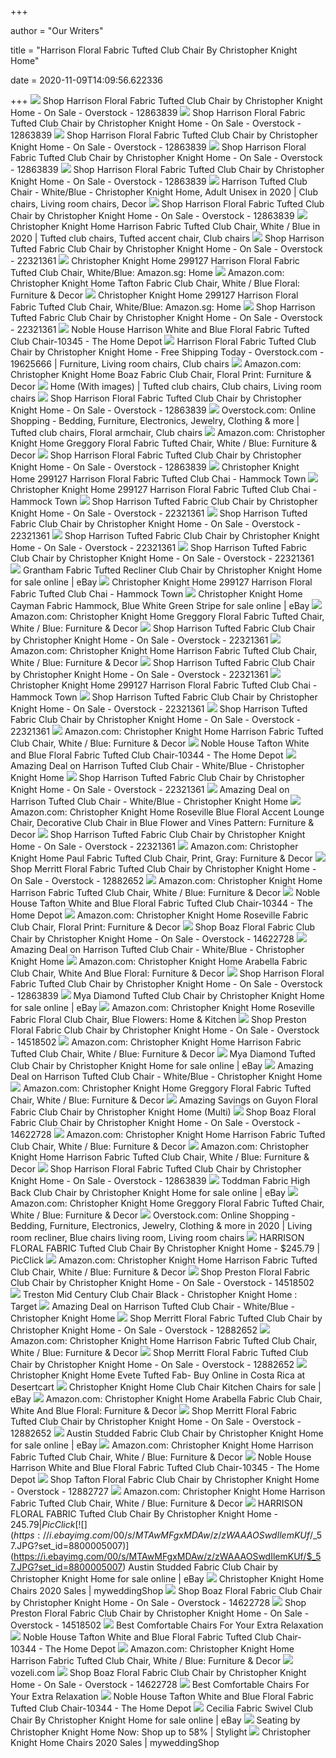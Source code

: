 +++
        
author = "Our Writers"
        
title = "Harrison Floral Fabric Tufted Club Chair By Christopher Knight Home"
        
date = 2020-11-09T14:09:56.622336
        
+++
[ ![](https://ak1.ostkcdn.com/images/products/12863839/Harrison-Floral-Fabric-Tufted-Club-Chair-by-Christopher-Knight-Home-d3d7898c-e204-4c05-bd3d-37b334fe8255.jpg)](https://ak1.ostkcdn.com/images/products/12863839/Harrison-Floral-Fabric-Tufted-Club-Chair-by-Christopher-Knight-Home-d3d7898c-e204-4c05-bd3d-37b334fe8255.jpg) Shop Harrison Floral Fabric Tufted Club Chair by Christopher Knight Home -  On Sale - Overstock - 12863839
[ ![](https://ak1.ostkcdn.com/images/products/12863839/Harrison-Floral-Fabric-Tufted-Club-Chair-by-Christopher-Knight-Home-735a5376-9909-4733-8540-188271ebdf00_600.jpg?impolicy=medium)](https://ak1.ostkcdn.com/images/products/12863839/Harrison-Floral-Fabric-Tufted-Club-Chair-by-Christopher-Knight-Home-735a5376-9909-4733-8540-188271ebdf00_600.jpg?impolicy=medium) Shop Harrison Floral Fabric Tufted Club Chair by Christopher Knight Home -  On Sale - Overstock - 12863839
[ ![](https://ak1.ostkcdn.com/images/products/12863839/Harrison-Floral-Fabric-Tufted-Club-Chair-by-Christopher-Knight-Home-89f0e778-2c13-4637-a6f0-e535c30bc024_600.jpg?impolicy=medium)](https://ak1.ostkcdn.com/images/products/12863839/Harrison-Floral-Fabric-Tufted-Club-Chair-by-Christopher-Knight-Home-89f0e778-2c13-4637-a6f0-e535c30bc024_600.jpg?impolicy=medium) Shop Harrison Floral Fabric Tufted Club Chair by Christopher Knight Home -  On Sale - Overstock - 12863839
[ ![](https://ak1.ostkcdn.com/images/products/12863839/Harrison-Floral-Fabric-Tufted-Club-Chair-by-Christopher-Knight-Home-4bbfeeea-a6aa-4919-a558-24e23f7c469f_600.jpg?impolicy=medium)](https://ak1.ostkcdn.com/images/products/12863839/Harrison-Floral-Fabric-Tufted-Club-Chair-by-Christopher-Knight-Home-4bbfeeea-a6aa-4919-a558-24e23f7c469f_600.jpg?impolicy=medium) Shop Harrison Floral Fabric Tufted Club Chair by Christopher Knight Home -  On Sale - Overstock - 12863839
[ ![](https://ak1.ostkcdn.com/images/products/12863839/Harrison-Floral-Fabric-Tufted-Club-Chair-by-Christopher-Knight-Home-27f9f24e-9e91-4594-90cf-95c850fe568e_600.jpg?impolicy=medium)](https://ak1.ostkcdn.com/images/products/12863839/Harrison-Floral-Fabric-Tufted-Club-Chair-by-Christopher-Knight-Home-27f9f24e-9e91-4594-90cf-95c850fe568e_600.jpg?impolicy=medium) Shop Harrison Floral Fabric Tufted Club Chair by Christopher Knight Home -  On Sale - Overstock - 12863839
[ ![](https://i.pinimg.com/originals/ae/73/c2/ae73c2d3bd724b8a94b65bfb478f075e.jpg)](https://i.pinimg.com/originals/ae/73/c2/ae73c2d3bd724b8a94b65bfb478f075e.jpg) Harrison Tufted Club Chair - White/Blue - Christopher Knight Home, Adult  Unisex in 2020 | Club chairs, Living room chairs, Decor
[ ![](https://ak1.ostkcdn.com/images/products/is/images/direct/d5d666be3daf31d6a145f3d04d2e5b6f6d9c2255/Harrison_Floral_Fabric_Tufted_Club_Chair_by_Christopher_Knight_Home.jpeg)](https://ak1.ostkcdn.com/images/products/is/images/direct/d5d666be3daf31d6a145f3d04d2e5b6f6d9c2255/Harrison_Floral_Fabric_Tufted_Club_Chair_by_Christopher_Knight_Home.jpeg) Shop Harrison Floral Fabric Tufted Club Chair by Christopher Knight Home -  On Sale - Overstock - 12863839
[ ![](https://i.pinimg.com/originals/bb/ea/3b/bbea3b1caa71951804a72839a3ae9a4a.jpg)](https://i.pinimg.com/originals/bb/ea/3b/bbea3b1caa71951804a72839a3ae9a4a.jpg) Christopher Knight Home Harrison Fabric Tufted Club Chair, White / Blue in  2020 | Tufted club chairs, Tufted accent chair, Club chairs
[ ![](https://ak1.ostkcdn.com/images/products/22321361/Harrison-Tufted-Fabric-Club-Chair-by-Christopher-Knight-Home-a47de9fb-ee3a-4915-96be-611494541b3d.jpg)](https://ak1.ostkcdn.com/images/products/22321361/Harrison-Tufted-Fabric-Club-Chair-by-Christopher-Knight-Home-a47de9fb-ee3a-4915-96be-611494541b3d.jpg) Shop Harrison Tufted Fabric Club Chair by Christopher Knight Home - On Sale  - Overstock - 22321361
[ ![](https://images-na.ssl-images-amazon.com/images/I/51qcgF21%2BvL._AC_SY400_.jpg)](https://images-na.ssl-images-amazon.com/images/I/51qcgF21%2BvL._AC_SY400_.jpg) Christopher Knight Home 299127 Harrison Floral Fabric Tufted Club Chair,  White/Blue: Amazon.sg: Home
[ ![](https://images-na.ssl-images-amazon.com/images/I/91ao%2BdODlBL._AC_SL1500_.jpg)](https://images-na.ssl-images-amazon.com/images/I/91ao%2BdODlBL._AC_SL1500_.jpg) Amazon.com: Christopher Knight Home Tafton Fabric Club Chair, White / Blue  Floral: Furniture & Decor
[ ![](https://images-na.ssl-images-amazon.com/images/I/51IewMxonWL._AC_SY400_.jpg)](https://images-na.ssl-images-amazon.com/images/I/51IewMxonWL._AC_SY400_.jpg) Christopher Knight Home 299127 Harrison Floral Fabric Tufted Club Chair,  White/Blue: Amazon.sg: Home
[ ![](https://ak1.ostkcdn.com/images/products/22321361/Harrison-Tufted-Fabric-Club-Chair-by-Christopher-Knight-Home-1fe77bf7-6ac8-4e8d-ba0e-4ead45819e1f.jpg)](https://ak1.ostkcdn.com/images/products/22321361/Harrison-Tufted-Fabric-Club-Chair-by-Christopher-Knight-Home-1fe77bf7-6ac8-4e8d-ba0e-4ead45819e1f.jpg) Shop Harrison Tufted Fabric Club Chair by Christopher Knight Home - On Sale  - Overstock - 22321361
[ ![](https://images.homedepot-static.com/productImages/2f50dfea-8d77-48ff-9189-9db28ce453e0/svn/blue-floral-noble-house-accent-chairs-10345-e1_600.jpg)](https://images.homedepot-static.com/productImages/2f50dfea-8d77-48ff-9189-9db28ce453e0/svn/blue-floral-noble-house-accent-chairs-10345-e1_600.jpg) Noble House Harrison White and Blue Floral Fabric Tufted Club Chair-10345 -  The Home Depot
[ ![](https://i.pinimg.com/474x/99/64/ca/9964ca4747b2a597ea0c6ebc194faf1c.jpg)](https://i.pinimg.com/474x/99/64/ca/9964ca4747b2a597ea0c6ebc194faf1c.jpg) Harrison Floral Fabric Tufted Club Chair by Christopher Knight Home - Free  Shipping Today - Overstock.com - 19625666 | Furniture, Living room chairs, Club  chairs
[ ![](https://m.media-amazon.com/images/I/81ZfsQepRkL._AC_SS350_.jpg)](https://m.media-amazon.com/images/I/81ZfsQepRkL._AC_SS350_.jpg) Amazon.com: Christopher Knight Home Boaz Fabric Club Chair, Floral Print:  Furniture & Decor
[ ![](https://i.pinimg.com/474x/d1/c6/b8/d1c6b8b702fc274fef1099cdb31cb6db.jpg)](https://i.pinimg.com/474x/d1/c6/b8/d1c6b8b702fc274fef1099cdb31cb6db.jpg) Home (With images) | Tufted club chairs, Club chairs, Living room chairs
[ ![](https://ak1.ostkcdn.com/images/products/12863839/Harrison-Floral-Fabric-Tufted-Club-Chair-by-Christopher-Knight-Home-506cf701-3a1d-4f8c-be13-e3d29158c1c5_600.jpg?impolicy=medium)](https://ak1.ostkcdn.com/images/products/12863839/Harrison-Floral-Fabric-Tufted-Club-Chair-by-Christopher-Knight-Home-506cf701-3a1d-4f8c-be13-e3d29158c1c5_600.jpg?impolicy=medium) Shop Harrison Floral Fabric Tufted Club Chair by Christopher Knight Home -  On Sale - Overstock - 12863839
[ ![](https://i.pinimg.com/originals/2b/f3/3d/2bf33d85ebada5be27df0cbca1747b3a.jpg)](https://i.pinimg.com/originals/2b/f3/3d/2bf33d85ebada5be27df0cbca1747b3a.jpg) Overstock.com: Online Shopping - Bedding, Furniture, Electronics, Jewelry,  Clothing & more | Tufted club chairs, Floral armchair, Club chairs
[ ![](https://images-na.ssl-images-amazon.com/images/I/91oRMDth5SL._AC_SL1500_.jpg)](https://images-na.ssl-images-amazon.com/images/I/91oRMDth5SL._AC_SL1500_.jpg) Amazon.com: Christopher Knight Home Greggory Floral Fabric Tufted Chair,  White / Blue: Furniture & Decor
[ ![](https://ak1.ostkcdn.com/images/products/12863839/Harrison-Floral-Fabric-Tufted-Club-Chair-by-Christopher-Knight-Home-6bb1f11a-fdab-4369-84d6-abce47dec087.jpg)](https://ak1.ostkcdn.com/images/products/12863839/Harrison-Floral-Fabric-Tufted-Club-Chair-by-Christopher-Knight-Home-6bb1f11a-fdab-4369-84d6-abce47dec087.jpg) Shop Harrison Floral Fabric Tufted Club Chair by Christopher Knight Home -  On Sale - Overstock - 12863839
[ ![](https://cdn.shopify.com/s/files/1/0657/1879/products/51AOFTbmSKL_800x.jpg?v=1559102114)](https://cdn.shopify.com/s/files/1/0657/1879/products/51AOFTbmSKL_800x.jpg?v=1559102114) Christopher Knight Home 299127 Harrison Floral Fabric Tufted Club Chai -  Hammock Town
[ ![](https://cdn.shopify.com/s/files/1/0657/1879/products/61nV-G4s_2BzL_600x.jpg?v=1559102114)](https://cdn.shopify.com/s/files/1/0657/1879/products/61nV-G4s_2BzL_600x.jpg?v=1559102114) Christopher Knight Home 299127 Harrison Floral Fabric Tufted Club Chai -  Hammock Town
[ ![](https://ak1.ostkcdn.com/images/products/22321361/Harrison-Tufted-Fabric-Club-Chair-by-Christopher-Knight-Home-f95c3652-3662-43a8-9749-2eb82586e623.jpg)](https://ak1.ostkcdn.com/images/products/22321361/Harrison-Tufted-Fabric-Club-Chair-by-Christopher-Knight-Home-f95c3652-3662-43a8-9749-2eb82586e623.jpg) Shop Harrison Tufted Fabric Club Chair by Christopher Knight Home - On Sale  - Overstock - 22321361
[ ![](https://ak1.ostkcdn.com/images/products/22321361/Harrison-Tufted-Fabric-Club-Chair-by-Christopher-Knight-Home-7dfa0300-2e2d-4a71-99e0-8d259e063220.jpg)](https://ak1.ostkcdn.com/images/products/22321361/Harrison-Tufted-Fabric-Club-Chair-by-Christopher-Knight-Home-7dfa0300-2e2d-4a71-99e0-8d259e063220.jpg) Shop Harrison Tufted Fabric Club Chair by Christopher Knight Home - On Sale  - Overstock - 22321361
[ ![](https://ak1.ostkcdn.com/images/products/22321361/Harrison-Tufted-Fabric-Club-Chair-by-Christopher-Knight-Home-234b7ab7-a5e0-4088-b9e7-1cd5715d9c26.jpg)](https://ak1.ostkcdn.com/images/products/22321361/Harrison-Tufted-Fabric-Club-Chair-by-Christopher-Knight-Home-234b7ab7-a5e0-4088-b9e7-1cd5715d9c26.jpg) Shop Harrison Tufted Fabric Club Chair by Christopher Knight Home - On Sale  - Overstock - 22321361
[ ![](https://ak1.ostkcdn.com/images/products/22321361/Harrison-Tufted-Fabric-Club-Chair-by-Christopher-Knight-Home-ee52be3f-86e1-47c7-ba4e-d8b659b7ee2f.jpg)](https://ak1.ostkcdn.com/images/products/22321361/Harrison-Tufted-Fabric-Club-Chair-by-Christopher-Knight-Home-ee52be3f-86e1-47c7-ba4e-d8b659b7ee2f.jpg) Shop Harrison Tufted Fabric Club Chair by Christopher Knight Home - On Sale  - Overstock - 22321361
[ ![](https://i.ebayimg.com/images/g/tJ8AAOSwG5teRErY/s-l400.jpg)](https://i.ebayimg.com/images/g/tJ8AAOSwG5teRErY/s-l400.jpg) Grantham Fabric Tufted Recliner Club Chair by Christopher Knight Home for  sale online | eBay
[ ![](https://cdn.shopify.com/s/files/1/0657/1879/products/51_2Bb1J0YOOL_800x.jpg?v=1559102114)](https://cdn.shopify.com/s/files/1/0657/1879/products/51_2Bb1J0YOOL_800x.jpg?v=1559102114) Christopher Knight Home 299127 Harrison Floral Fabric Tufted Club Chai -  Hammock Town
[ ![](https://i.ebayimg.com/images/g/P7AAAOSwkP1ePKc1/s-l640.jpg)](https://i.ebayimg.com/images/g/P7AAAOSwkP1ePKc1/s-l640.jpg) Christopher Knight Home Cayman Fabric Hammock, Blue White Green Stripe for  sale online | eBay
[ ![](https://images-na.ssl-images-amazon.com/images/I/91Gx9Uf7DzL._AC_SL1500_.jpg)](https://images-na.ssl-images-amazon.com/images/I/91Gx9Uf7DzL._AC_SL1500_.jpg) Amazon.com: Christopher Knight Home Greggory Floral Fabric Tufted Chair,  White / Blue: Furniture & Decor
[ ![](https://ak1.ostkcdn.com/images/products/22321361/Harrison-Tufted-Fabric-Club-Chair-by-Christopher-Knight-Home-ddb0d55e-7dd6-41cb-ad71-aad1a951d406.jpg)](https://ak1.ostkcdn.com/images/products/22321361/Harrison-Tufted-Fabric-Club-Chair-by-Christopher-Knight-Home-ddb0d55e-7dd6-41cb-ad71-aad1a951d406.jpg) Shop Harrison Tufted Fabric Club Chair by Christopher Knight Home - On Sale  - Overstock - 22321361
[ ![](https://m.media-amazon.com/images/I/31u38oJMIQL.jpg)](https://m.media-amazon.com/images/I/31u38oJMIQL.jpg) Amazon.com: Christopher Knight Home Harrison Fabric Tufted Club Chair,  White / Blue: Furniture & Decor
[ ![](https://ak1.ostkcdn.com/images/products/22321361/Harrison-Tufted-Fabric-Club-Chair-by-Christopher-Knight-Home-92f680b8-d9d6-450b-95b2-3464597a7547_600.jpg?impolicy=medium)](https://ak1.ostkcdn.com/images/products/22321361/Harrison-Tufted-Fabric-Club-Chair-by-Christopher-Knight-Home-92f680b8-d9d6-450b-95b2-3464597a7547_600.jpg?impolicy=medium) Shop Harrison Tufted Fabric Club Chair by Christopher Knight Home - On Sale  - Overstock - 22321361
[ ![](https://cdn.shopify.com/s/files/1/0657/1879/products/51y4zvuxASL_800x.jpg?v=1559102114)](https://cdn.shopify.com/s/files/1/0657/1879/products/51y4zvuxASL_800x.jpg?v=1559102114) Christopher Knight Home 299127 Harrison Floral Fabric Tufted Club Chai -  Hammock Town
[ ![](https://ak1.ostkcdn.com/images/products/22321361/Harrison-Tufted-Fabric-Club-Chair-by-Christopher-Knight-Home-0a07ee5b-afbb-411a-b23b-67376a70922d_600.jpg?impolicy=medium)](https://ak1.ostkcdn.com/images/products/22321361/Harrison-Tufted-Fabric-Club-Chair-by-Christopher-Knight-Home-0a07ee5b-afbb-411a-b23b-67376a70922d_600.jpg?impolicy=medium) Shop Harrison Tufted Fabric Club Chair by Christopher Knight Home - On Sale  - Overstock - 22321361
[ ![](https://ak1.ostkcdn.com/images/products/22321361/Harrison-Tufted-Fabric-Club-Chair-by-Christopher-Knight-Home-71bf6d4b-eb5e-4be2-bb94-8cf453bf560c.jpg)](https://ak1.ostkcdn.com/images/products/22321361/Harrison-Tufted-Fabric-Club-Chair-by-Christopher-Knight-Home-71bf6d4b-eb5e-4be2-bb94-8cf453bf560c.jpg) Shop Harrison Tufted Fabric Club Chair by Christopher Knight Home - On Sale  - Overstock - 22321361
[ ![](https://m.media-amazon.com/images/I/91FQS5C+NmL._AC_UL400_.jpg)](https://m.media-amazon.com/images/I/91FQS5C+NmL._AC_UL400_.jpg) Amazon.com: Christopher Knight Home Harrison Fabric Tufted Club Chair,  White / Blue: Furniture & Decor
[ ![](https://images.homedepot-static.com/productImages/273edbf4-4039-4fee-963b-c1938e339e49/svn/blue-floral-noble-house-accent-chairs-10344-31_600.jpg)](https://images.homedepot-static.com/productImages/273edbf4-4039-4fee-963b-c1938e339e49/svn/blue-floral-noble-house-accent-chairs-10344-31_600.jpg) Noble House Tafton White and Blue Floral Fabric Tufted Club Chair-10344 -  The Home Depot
[ ![](https://images.prod.meredith.com/product/44e9bd78eb57c5d04d4102efc39e0236/1594963346796/m/christopher-knight-home-boaz-fabric-club-chair-floral-print-and-harrison-fabric-tufted-club-chair-white-blue)](https://images.prod.meredith.com/product/44e9bd78eb57c5d04d4102efc39e0236/1594963346796/m/christopher-knight-home-boaz-fabric-club-chair-floral-print-and-harrison-fabric-tufted-club-chair-white-blue) Amazing Deal on Harrison Tufted Club Chair - White/Blue - Christopher  Knight Home
[ ![](https://ak1.ostkcdn.com/images/products/22321361/Harrison-Tufted-Fabric-Club-Chair-by-Christopher-Knight-Home-b073fafe-5ed5-4017-8031-51cf666aaaf8_600.jpg?impolicy=medium)](https://ak1.ostkcdn.com/images/products/22321361/Harrison-Tufted-Fabric-Club-Chair-by-Christopher-Knight-Home-b073fafe-5ed5-4017-8031-51cf666aaaf8_600.jpg?impolicy=medium) Shop Harrison Tufted Fabric Club Chair by Christopher Knight Home - On Sale  - Overstock - 22321361
[ ![](https://images.prod.meredith.com/product/d0810f43d25464154b1df00c9a129c2d/1600639266619/m/harrison-tufted-club-chair-green-checkerboard-christopher-knight-home)](https://images.prod.meredith.com/product/d0810f43d25464154b1df00c9a129c2d/1600639266619/m/harrison-tufted-club-chair-green-checkerboard-christopher-knight-home) Amazing Deal on Harrison Tufted Club Chair - White/Blue - Christopher  Knight Home
[ ![](https://images-na.ssl-images-amazon.com/images/I/91%2BH1FYffGL._AC_SL1500_.jpg)](https://images-na.ssl-images-amazon.com/images/I/91%2BH1FYffGL._AC_SL1500_.jpg) Amazon.com: Christopher Knight Home Roseville Blue Floral Accent Lounge  Chair, Decorative Club Chair in Blue Flower and Vines Pattern: Furniture &  Decor
[ ![](https://ak1.ostkcdn.com/images/products/22321361/Harrison-Tufted-Fabric-Club-Chair-by-Christopher-Knight-Home-d0d02e61-73c2-49c8-8831-190c285b18c6.jpg)](https://ak1.ostkcdn.com/images/products/22321361/Harrison-Tufted-Fabric-Club-Chair-by-Christopher-Knight-Home-d0d02e61-73c2-49c8-8831-190c285b18c6.jpg) Shop Harrison Tufted Fabric Club Chair by Christopher Knight Home - On Sale  - Overstock - 22321361
[ ![](https://m.media-amazon.com/images/I/91T3DRXDq7L._AC_UL400_.jpg)](https://m.media-amazon.com/images/I/91T3DRXDq7L._AC_UL400_.jpg) Amazon.com: Christopher Knight Home Paul Fabric Tufted Club Chair, Print,  Gray: Furniture & Decor
[ ![](https://ak1.ostkcdn.com/images/products/12882652/Merritt-Floral-Fabric-Tufted-Club-Chair-by-Christopher-Knight-Home-b0fc9bfe-0b98-43bd-8289-c25de0f42fa6_600.jpg?impolicy=medium)](https://ak1.ostkcdn.com/images/products/12882652/Merritt-Floral-Fabric-Tufted-Club-Chair-by-Christopher-Knight-Home-b0fc9bfe-0b98-43bd-8289-c25de0f42fa6_600.jpg?impolicy=medium) Shop Merritt Floral Fabric Tufted Club Chair by Christopher Knight Home -  On Sale - Overstock - 12882652
[ ![](https://m.media-amazon.com/images/I/911IScMSpAL._AC_SS350_.jpg)](https://m.media-amazon.com/images/I/911IScMSpAL._AC_SS350_.jpg) Amazon.com: Christopher Knight Home Harrison Fabric Tufted Club Chair,  White / Blue: Furniture & Decor
[ ![](https://images.homedepot-static.com/productImages/073a56c6-7169-4d89-ae8d-43fbe11e125d/svn/blue-floral-noble-house-accent-chairs-10344-40_600.jpg)](https://images.homedepot-static.com/productImages/073a56c6-7169-4d89-ae8d-43fbe11e125d/svn/blue-floral-noble-house-accent-chairs-10344-40_600.jpg) Noble House Tafton White and Blue Floral Fabric Tufted Club Chair-10344 -  The Home Depot
[ ![](https://images-na.ssl-images-amazon.com/images/I/81B7jYoGhwL._AC_SL1500_.jpg)](https://images-na.ssl-images-amazon.com/images/I/81B7jYoGhwL._AC_SL1500_.jpg) Amazon.com: Christopher Knight Home Roseville Fabric Club Chair, Floral  Print: Furniture & Decor
[ ![](https://ak1.ostkcdn.com/images/products/14622728/Boaz-Floral-Fabric-Club-Chair-by-Christopher-Knight-Home-7181c3b4-641a-4711-9a89-5d78b47d4f04_1000.jpg)](https://ak1.ostkcdn.com/images/products/14622728/Boaz-Floral-Fabric-Club-Chair-by-Christopher-Knight-Home-7181c3b4-641a-4711-9a89-5d78b47d4f04_1000.jpg) Shop Boaz Floral Fabric Club Chair by Christopher Knight Home - On Sale -  Overstock - 14622728
[ ![](https://images.prod.meredith.com/product/a2cc2f676698b28e17469df478e0adfc/1602842850204/m/christopher-knight-home-harrison-fabric-tufted-club-chair-white-blue-and-breanna-fabric-storage-ottoman-white-and-blue-floral)](https://images.prod.meredith.com/product/a2cc2f676698b28e17469df478e0adfc/1602842850204/m/christopher-knight-home-harrison-fabric-tufted-club-chair-white-blue-and-breanna-fabric-storage-ottoman-white-and-blue-floral) Amazing Deal on Harrison Tufted Club Chair - White/Blue - Christopher  Knight Home
[ ![](https://images-na.ssl-images-amazon.com/images/I/A1r1u%2B9Z0VL._AC_SL1500_.jpg)](https://images-na.ssl-images-amazon.com/images/I/A1r1u%2B9Z0VL._AC_SL1500_.jpg) Amazon.com: Christopher Knight Home Arabella Fabric Club Chair, White And  Blue Floral: Furniture & Decor
[ ![](https://ak1.ostkcdn.com/images/products/is/images/direct/1e5f8a4b50d07d8bb8d8b2fc40d4fee386e7097c/Harrison_Floral_Fabric_Tufted_Club_Chair_by_Christopher_Knight_Home_35517408.jpg)](https://ak1.ostkcdn.com/images/products/is/images/direct/1e5f8a4b50d07d8bb8d8b2fc40d4fee386e7097c/Harrison_Floral_Fabric_Tufted_Club_Chair_by_Christopher_Knight_Home_35517408.jpg) Shop Harrison Floral Fabric Tufted Club Chair by Christopher Knight Home -  On Sale - Overstock - 12863839
[ ![](https://i.ebayimg.com/images/g/-gYAAOSwkwxeDD1Y/s-l640.jpg)](https://i.ebayimg.com/images/g/-gYAAOSwkwxeDD1Y/s-l640.jpg) Mya Diamond Tufted Club Chair by Christopher Knight Home for sale online |  eBay
[ ![](https://images-na.ssl-images-amazon.com/images/I/618Dru9IZBL._AC_SL1000_.jpg)](https://images-na.ssl-images-amazon.com/images/I/618Dru9IZBL._AC_SL1000_.jpg) Amazon.com: Christopher Knight Home Roseville Fabric Floral Club Chair,  Blue Flowers: Home & Kitchen
[ ![](https://ak1.ostkcdn.com/images/products/14518502/Preston-Floral-Fabric-Club-Chair-by-Christopher-Knight-Home-84c9643e-5bc5-4672-b0ab-6ec618dc4b14.jpg)](https://ak1.ostkcdn.com/images/products/14518502/Preston-Floral-Fabric-Club-Chair-by-Christopher-Knight-Home-84c9643e-5bc5-4672-b0ab-6ec618dc4b14.jpg) Shop Preston Floral Fabric Club Chair by Christopher Knight Home - On Sale  - Overstock - 14518502
[ ![](https://m.media-amazon.com/images/I/71LLTH75tsL._AC_UL400_.jpg)](https://m.media-amazon.com/images/I/71LLTH75tsL._AC_UL400_.jpg) Amazon.com: Christopher Knight Home Harrison Fabric Tufted Club Chair,  White / Blue: Furniture & Decor
[ ![](https://i.ebayimg.com/images/g/jZcAAOSwzxld0KYx/s-l225.jpg)](https://i.ebayimg.com/images/g/jZcAAOSwzxld0KYx/s-l225.jpg) Mya Diamond Tufted Club Chair by Christopher Knight Home for sale online |  eBay
[ ![](https://images.prod.meredith.com/product/c515e4fa36d857e6fbef38cb08599c78/1585929637264/m/anikki-tufted-club-chair-navy-christopher-knight-home)](https://images.prod.meredith.com/product/c515e4fa36d857e6fbef38cb08599c78/1585929637264/m/anikki-tufted-club-chair-navy-christopher-knight-home) Amazing Deal on Harrison Tufted Club Chair - White/Blue - Christopher  Knight Home
[ ![](https://images-na.ssl-images-amazon.com/images/I/918meS4gw5L._AC_SX569_.jpg)](https://images-na.ssl-images-amazon.com/images/I/918meS4gw5L._AC_SX569_.jpg) Amazon.com: Christopher Knight Home Greggory Floral Fabric Tufted Chair,  White / Blue: Furniture & Decor
[ ![](https://images.prod.meredith.com/product/f5e3873ebb32928bfaf4f36336dd0602/1576931172734/l/guyon-floral-fabric-club-chair-by-christopher-knight-home-white-blue-floral)](https://images.prod.meredith.com/product/f5e3873ebb32928bfaf4f36336dd0602/1576931172734/l/guyon-floral-fabric-club-chair-by-christopher-knight-home-white-blue-floral) Amazing Savings on Guyon Floral Fabric Club Chair by Christopher Knight Home  (Multi)
[ ![](https://ak1.ostkcdn.com/images/products/is/images/direct/fab00b8ded01e0b9893f108867b436b0ffbe5679/Boaz-Floral-Fabric-Club-Chair-by-Christopher-Knight-Home.jpg)](https://ak1.ostkcdn.com/images/products/is/images/direct/fab00b8ded01e0b9893f108867b436b0ffbe5679/Boaz-Floral-Fabric-Club-Chair-by-Christopher-Knight-Home.jpg) Shop Boaz Floral Fabric Club Chair by Christopher Knight Home - On Sale -  Overstock - 14622728
[ ![](https://m.media-amazon.com/images/I/71YVDLHC3xL._AC_UL400_.jpg)](https://m.media-amazon.com/images/I/71YVDLHC3xL._AC_UL400_.jpg) Amazon.com: Christopher Knight Home Harrison Fabric Tufted Club Chair,  White / Blue: Furniture & Decor
[ ![](https://m.media-amazon.com/images/I/91A4fDay2-L._AC_UL400_.jpg)](https://m.media-amazon.com/images/I/91A4fDay2-L._AC_UL400_.jpg) Amazon.com: Christopher Knight Home Harrison Fabric Tufted Club Chair,  White / Blue: Furniture & Decor
[ ![](https://ak1.ostkcdn.com/images/products/is/images/direct/fc5bd53548c57837b6eac159cde8ddaaac616a3c/Harrison_Floral_Fabric_Tufted_Club_Chair_by_Christopher_Knight_Home_36292648.jpg)](https://ak1.ostkcdn.com/images/products/is/images/direct/fc5bd53548c57837b6eac159cde8ddaaac616a3c/Harrison_Floral_Fabric_Tufted_Club_Chair_by_Christopher_Knight_Home_36292648.jpg) Shop Harrison Floral Fabric Tufted Club Chair by Christopher Knight Home -  On Sale - Overstock - 12863839
[ ![](https://ak1.ostkcdn.com/images/products/13770080/Callie-High-Back-Fabric-Dining-Chair-by-Christopher-Knight-Home-dd0c209a-99c0-4de8-9a27-32d15ed342d7.jpg)](https://ak1.ostkcdn.com/images/products/13770080/Callie-High-Back-Fabric-Dining-Chair-by-Christopher-Knight-Home-dd0c209a-99c0-4de8-9a27-32d15ed342d7.jpg) Toddman Fabric High Back Club Chair by Christopher Knight Home for sale  online | eBay
[ ![](https://m.media-amazon.com/images/I/81lb62e8beL._AC_UL400_.jpg)](https://m.media-amazon.com/images/I/81lb62e8beL._AC_UL400_.jpg) Amazon.com: Christopher Knight Home Greggory Floral Fabric Tufted Chair,  White / Blue: Furniture & Decor
[ ![](https://i.pinimg.com/236x/6d/12/e7/6d12e74c62d8d266345b1592e17ccf6c.jpg)](https://i.pinimg.com/236x/6d/12/e7/6d12e74c62d8d266345b1592e17ccf6c.jpg) Overstock.com: Online Shopping - Bedding, Furniture, Electronics, Jewelry,  Clothing & more in 2020 | Living room recliner, Blue chairs living room,  Living room chairs
[ ![](https://www.picclickimg.com/d/l400/pict/254467009235_/Christopher-Knight-Home-Medford-Brown-Tufted-Club-Fabric.jpg)](https://www.picclickimg.com/d/l400/pict/254467009235_/Christopher-Knight-Home-Medford-Brown-Tufted-Club-Fabric.jpg) HARRISON FLORAL FABRIC Tufted Club Chair By Christopher Knight Home -  $245.79 | PicClick
[ ![](https://m.media-amazon.com/images/I/811sUCVSP8L._AC_UL400_.jpg)](https://m.media-amazon.com/images/I/811sUCVSP8L._AC_UL400_.jpg) Amazon.com: Christopher Knight Home Harrison Fabric Tufted Club Chair,  White / Blue: Furniture & Decor
[ ![](https://ak1.ostkcdn.com/images/products/14518502/Preston-Floral-Fabric-Club-Chair-by-Christopher-Knight-Home-d4f3a96c-eda4-42fc-8b7a-b7f1638633ef_600.jpg?impolicy=medium)](https://ak1.ostkcdn.com/images/products/14518502/Preston-Floral-Fabric-Club-Chair-by-Christopher-Knight-Home-d4f3a96c-eda4-42fc-8b7a-b7f1638633ef_600.jpg?impolicy=medium) Shop Preston Floral Fabric Club Chair by Christopher Knight Home - On Sale  - Overstock - 14518502
[ ![](https://target.scene7.com/is/image/Target/GUEST_d2123085-ca1a-4ad1-afbc-d572d1d97d0f?wid=488&hei=488&fmt=pjpeg)](https://target.scene7.com/is/image/Target/GUEST_d2123085-ca1a-4ad1-afbc-d572d1d97d0f?wid=488&hei=488&fmt=pjpeg) Treston Mid Century Club Chair Black - Christopher Knight Home : Target
[ ![](https://images.prod.meredith.com/product/4e76cb92890f60de8eadb0eb9587267f/1537264974606/m/tafton-tufted-fabric-club-chair-light-blue-christopher-knight-home-lite-blue)](https://images.prod.meredith.com/product/4e76cb92890f60de8eadb0eb9587267f/1537264974606/m/tafton-tufted-fabric-club-chair-light-blue-christopher-knight-home-lite-blue) Amazing Deal on Harrison Tufted Club Chair - White/Blue - Christopher  Knight Home
[ ![](https://ak1.ostkcdn.com/images/products/12882652/Merritt-Floral-Fabric-Tufted-Club-Chair-by-Christopher-Knight-Home-58423d6f-e96b-4a93-8cc6-adfe8d71a380_600.jpg?impolicy=medium)](https://ak1.ostkcdn.com/images/products/12882652/Merritt-Floral-Fabric-Tufted-Club-Chair-by-Christopher-Knight-Home-58423d6f-e96b-4a93-8cc6-adfe8d71a380_600.jpg?impolicy=medium) Shop Merritt Floral Fabric Tufted Club Chair by Christopher Knight Home -  On Sale - Overstock - 12882652
[ ![](https://m.media-amazon.com/images/I/91CMq9JjlqL._AC_UL400_.jpg)](https://m.media-amazon.com/images/I/91CMq9JjlqL._AC_UL400_.jpg) Amazon.com: Christopher Knight Home Harrison Fabric Tufted Club Chair,  White / Blue: Furniture & Decor
[ ![](https://ak1.ostkcdn.com/images/products/12882652/Merritt-Floral-Fabric-Tufted-Club-Chair-by-Christopher-Knight-Home-d2cf37c9-0a59-42ff-bd83-09558c36a256_600.jpg?impolicy=medium)](https://ak1.ostkcdn.com/images/products/12882652/Merritt-Floral-Fabric-Tufted-Club-Chair-by-Christopher-Knight-Home-d2cf37c9-0a59-42ff-bd83-09558c36a256_600.jpg?impolicy=medium) Shop Merritt Floral Fabric Tufted Club Chair by Christopher Knight Home -  On Sale - Overstock - 12882652
[ ![](https://images-na.ssl-images-amazon.com/images/I/81kZwLwsjuL.jpg)](https://images-na.ssl-images-amazon.com/images/I/81kZwLwsjuL.jpg) Christopher Knight Home Evete Tufted Fab- Buy Online in Costa Rica at  Desertcart
[ ![](https://i.ebayimg.com/thumbs/images/g/JYIAAOSwIApcR~HU/s-l225.jpg)](https://i.ebayimg.com/thumbs/images/g/JYIAAOSwIApcR~HU/s-l225.jpg) Christopher Knight Home Club Chair Kitchen Chairs for sale | eBay
[ ![](https://m.media-amazon.com/images/I/917iDzVW4ZL._AC_UL400_.jpg)](https://m.media-amazon.com/images/I/917iDzVW4ZL._AC_UL400_.jpg) Amazon.com: Christopher Knight Home Arabella Fabric Club Chair, White And  Blue Floral: Furniture & Decor
[ ![](https://ak1.ostkcdn.com/images/products/12882652/Merritt-Floral-Fabric-Tufted-Club-Chair-by-Christopher-Knight-Home-b6768653-3a83-4234-a14e-3dd34e9d54e8.jpg)](https://ak1.ostkcdn.com/images/products/12882652/Merritt-Floral-Fabric-Tufted-Club-Chair-by-Christopher-Knight-Home-b6768653-3a83-4234-a14e-3dd34e9d54e8.jpg) Shop Merritt Floral Fabric Tufted Club Chair by Christopher Knight Home -  On Sale - Overstock - 12882652
[ ![](https://i.ebayimg.com/images/g/cK0AAOSwjFpetB0G/s-l225.jpg)](https://i.ebayimg.com/images/g/cK0AAOSwjFpetB0G/s-l225.jpg) Austin Studded Fabric Club Chair by Christopher Knight Home for sale online  | eBay
[ ![](https://m.media-amazon.com/images/I/815cGbSaSQL._AC_UL400_.jpg)](https://m.media-amazon.com/images/I/815cGbSaSQL._AC_UL400_.jpg) Amazon.com: Christopher Knight Home Harrison Fabric Tufted Club Chair,  White / Blue: Furniture & Decor
[ ![](https://images.homedepot-static.com/productImages/2bbd25c4-5b60-4a1c-ac8c-fac0f8eb2574/svn/blue-floral-noble-house-accent-chairs-10345-1d_600.jpg)](https://images.homedepot-static.com/productImages/2bbd25c4-5b60-4a1c-ac8c-fac0f8eb2574/svn/blue-floral-noble-house-accent-chairs-10345-1d_600.jpg) Noble House Harrison White and Blue Floral Fabric Tufted Club Chair-10345 -  The Home Depot
[ ![](https://ak1.ostkcdn.com/images/products/12882727/Tafton-Floral-Fabric-Club-Chair-by-Christopher-Knight-Home-c937d746-f861-435e-9e28-7b85b25b28ef.jpg)](https://ak1.ostkcdn.com/images/products/12882727/Tafton-Floral-Fabric-Club-Chair-by-Christopher-Knight-Home-c937d746-f861-435e-9e28-7b85b25b28ef.jpg) Shop Tafton Floral Fabric Club Chair by Christopher Knight Home - Overstock  - 12882727
[ ![](https://m.media-amazon.com/images/I/81IBJXfCf3L._AC_UL400_.jpg)](https://m.media-amazon.com/images/I/81IBJXfCf3L._AC_UL400_.jpg) Amazon.com: Christopher Knight Home Harrison Fabric Tufted Club Chair,  White / Blue: Furniture & Decor
[ ![](https://www.picclickimg.com/d/l400/pict/164052457989_/Christopher-Knight-Home-Champion-Tufted-Light-Beige-Fabric.jpg)](https://www.picclickimg.com/d/l400/pict/164052457989_/Christopher-Knight-Home-Champion-Tufted-Light-Beige-Fabric.jpg) HARRISON FLORAL FABRIC Tufted Club Chair By Christopher Knight Home -  $245.79 | PicClick
[ ![](https://i.ebayimg.com/00/s/MTAwMFgxMDAw/z/zWAAAOSwdIlemKUf/$_57.JPG?set_id=8800005007)](https://i.ebayimg.com/00/s/MTAwMFgxMDAw/z/zWAAAOSwdIlemKUf/$_57.JPG?set_id=8800005007) Austin Studded Fabric Club Chair by Christopher Knight Home for sale online  | eBay
[ ![](https://images.prod.meredith.com/product/8df8b4c5301edd1bc6183fab6d7352ab/1576925553005/m/isaac-tufted-fabric-club-chair-by-christopher-knight-home-grey)](https://images.prod.meredith.com/product/8df8b4c5301edd1bc6183fab6d7352ab/1576925553005/m/isaac-tufted-fabric-club-chair-by-christopher-knight-home-grey) Christopher Knight Home Chairs 2020 Sales | myweddingShop
[ ![](https://ak1.ostkcdn.com/images/products/14622728/Boaz-Floral-Fabric-Club-Chair-by-Christopher-Knight-Home-0c27de54-28ca-482c-bf1f-5cbb4c36138b_600.jpg?impolicy=medium)](https://ak1.ostkcdn.com/images/products/14622728/Boaz-Floral-Fabric-Club-Chair-by-Christopher-Knight-Home-0c27de54-28ca-482c-bf1f-5cbb4c36138b_600.jpg?impolicy=medium) Shop Boaz Floral Fabric Club Chair by Christopher Knight Home - On Sale -  Overstock - 14622728
[ ![](https://ak1.ostkcdn.com/images/products/14518502/Preston-Floral-Fabric-Club-Chair-by-Christopher-Knight-Home-fc50a3ba-7e40-4442-b302-115b4c285fcf.jpg)](https://ak1.ostkcdn.com/images/products/14518502/Preston-Floral-Fabric-Club-Chair-by-Christopher-Knight-Home-fc50a3ba-7e40-4442-b302-115b4c285fcf.jpg) Shop Preston Floral Fabric Club Chair by Christopher Knight Home - On Sale  - Overstock - 14518502
[ ![](https://www.bestbedroomfurnitures.com/wp-content/uploads/2020/06/Floral-Printed-Boaz-Fabric-Club-Chair-by-Christopher-Knight-Home.jpg)](https://www.bestbedroomfurnitures.com/wp-content/uploads/2020/06/Floral-Printed-Boaz-Fabric-Club-Chair-by-Christopher-Knight-Home.jpg) Best Comfortable Chairs For Your Extra Relaxation
[ ![](https://images.homedepot-static.com/productImages/57fc824c-9112-43ab-b367-39c3a373b56d/svn/blue-floral-noble-house-accent-chairs-10344-4f_600.jpg)](https://images.homedepot-static.com/productImages/57fc824c-9112-43ab-b367-39c3a373b56d/svn/blue-floral-noble-house-accent-chairs-10344-4f_600.jpg) Noble House Tafton White and Blue Floral Fabric Tufted Club Chair-10344 -  The Home Depot
[ ![](https://m.media-amazon.com/images/I/A1T97ZfCvKL._AC_UL400_.jpg)](https://m.media-amazon.com/images/I/A1T97ZfCvKL._AC_UL400_.jpg) Amazon.com: Christopher Knight Home Harrison Fabric Tufted Club Chair,  White / Blue: Furniture & Decor
[ ![](https://i.pinimg.com/originals/58/b5/df/58b5df724a972eddd7f4780fe1ec0557.png)](https://i.pinimg.com/originals/58/b5/df/58b5df724a972eddd7f4780fe1ec0557.png) vozeli.com
[ ![](https://ak1.ostkcdn.com/images/products/14622728/Boaz-Floral-Fabric-Club-Chair-by-Christopher-Knight-Home-3cca38e7-c0e4-4f89-b009-136630102302_600.jpg?impolicy=medium)](https://ak1.ostkcdn.com/images/products/14622728/Boaz-Floral-Fabric-Club-Chair-by-Christopher-Knight-Home-3cca38e7-c0e4-4f89-b009-136630102302_600.jpg?impolicy=medium) Shop Boaz Floral Fabric Club Chair by Christopher Knight Home - On Sale -  Overstock - 14622728
[ ![](https://www.bestbedroomfurnitures.com/wp-content/uploads/2020/06/Clarice-Accent-High-Back-Club-Chair-by-Christopher-Knight-Home.jpg)](https://www.bestbedroomfurnitures.com/wp-content/uploads/2020/06/Clarice-Accent-High-Back-Club-Chair-by-Christopher-Knight-Home.jpg) Best Comfortable Chairs For Your Extra Relaxation
[ ![](https://images.homedepot-static.com/productImages/5c8d934c-0e01-4fac-a12d-0f37293ce892/svn/blue-floral-noble-house-accent-chairs-10344-c3_600.jpg)](https://images.homedepot-static.com/productImages/5c8d934c-0e01-4fac-a12d-0f37293ce892/svn/blue-floral-noble-house-accent-chairs-10344-c3_600.jpg) Noble House Tafton White and Blue Floral Fabric Tufted Club Chair-10344 -  The Home Depot
[ ![](https://i.ebayimg.com/images/g/kyMAAOSwkfVeRE3a/s-l640.jpg)](https://i.ebayimg.com/images/g/kyMAAOSwkfVeRE3a/s-l640.jpg) Cecilia Fabric Swivel Club Chair By Christopher Knight Home for sale online  | eBay
[ ![](https://images.stylight.net/image/upload/t_web_product_330x440max_nobg/q_auto:eco,f_auto/qveeop1lhkhwbuputclg.jpg)](https://images.stylight.net/image/upload/t_web_product_330x440max_nobg/q_auto:eco,f_auto/qveeop1lhkhwbuputclg.jpg) Seating by Christopher Knight Home  Now: Shop up to 58% | Stylight
[ ![](https://images.prod.meredith.com/product/afb91ceef08cc1c2a4e7bc0237480e58/1576930640020/m/brandi-contemporary-button-tufted-fabric-club-chair-by-christopher-knight-home-light-sky)](https://images.prod.meredith.com/product/afb91ceef08cc1c2a4e7bc0237480e58/1576930640020/m/brandi-contemporary-button-tufted-fabric-club-chair-by-christopher-knight-home-light-sky) Christopher Knight Home Chairs 2020 Sales | myweddingShop
